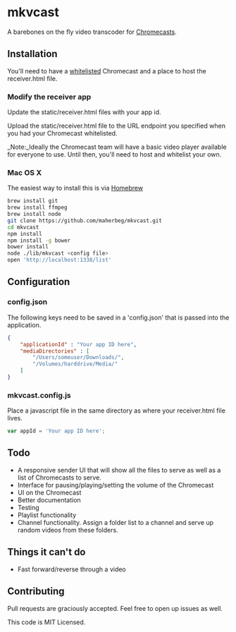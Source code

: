 # mkvcast
A barebones on the fly video transcoder for [Chromecasts](https://developers.google.com/cast/).

## Installation
You'll need to have a [whitelisted](https://developers.google.com/cast/whitelisting#whitelist-receiver) Chromecast and a place to host the receiver.html file.
### Modify the receiver app
Update the static/receiver.html files with your app id.

Upload the static/receiver.html file to the URL endpoint you specified when you had your Chromecast whitelisted.

_Note:_Ideally the Chromecast team will have a basic video player available for everyone to use. Until then, you'll need to host and whitelist your own.

### Mac OS X
The easiest way to install this is via [Homebrew](http://brew.sh)
```bash
brew install git
brew install ffmpeg
brew install node
git clone https://github.com/maherbeg/mkvcast.git
cd mkvcast
npm install
npm install -g bower
bower install
node ./lib/mkvcast <config file>
open 'http://localhost:1338/list'
```

## Configuration
### config.json
The following keys need to be saved in a 'config.json' that is passed into the application.
```json
{
    "applicationId" : "Your app ID here",
    "mediaDirectories" : [
        "/Users/someuser/Downloads/",
        "/Volumes/harddrive/Media/"
    ]
}
```
### mkvcast.config.js
Place a javascript file in the same directory as where your receiver.html file lives.
```javascript
var appId = 'Your app ID here';
```

## Todo
* A responsive sender UI that will show all the files to serve as well as a list of Chromecasts to serve.
* Interface for pausing/playing/setting the volume of the Chromecast
* UI on the Chromecast
* Better documentation
* Testing
* Playlist functionality
* Channel functionality. Assign a folder list to a channel and serve up random videos from these folders.

## Things it can't do
* Fast forward/reverse through a video

## Contributing
Pull requests are graciously accepted. Feel free to open up issues as well.

This code is MIT Licensed.
